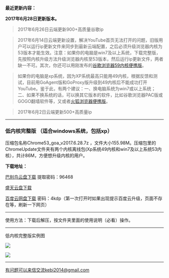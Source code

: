 
**最近更新内容：**

**2017年6月28日更新版本。**

> 2017年6月26日云端更新900+高质量谷歌ip

> 2017年6月14日云端更新设置，解决YouTube首页无法打开的问题，旧版用户可以运行ip更新文件来同步到最新云端配置，之后必须升级浏览器内核为53版本才能生效。注意：如果你的电脑是win7及以上系统，下载完整版，先按照内核升级方法升级浏览器内核至53版本，然后运行ip更新文件，两者缺一不可。其次，你还可以用刚发布的[谷歌浏览器59内核便携版](https://github.com/Alvin9999/new-pac/wiki/%E9%AB%98%E5%86%85%E6%A0%B8%E4%BE%BF%E6%90%BA%E7%89%88)。

> 如果你的电脑是xp系统，因为XP系统最高只能用49内核，根据反馈和测试，目前用GoAgent版和GoProxy版升级到49内核后不能成功打开YouTube。鉴于此，有两个建议：一、换电脑系统为win7或以上系统；二、如果不换系统的话，可以换其它版本的软件，比如谷歌浏览器PAC版或GOGO翻墙软件等，又或者[火狐浏览器便携版](https://github.com/Alvin9999/new-pac/wiki/%E7%81%AB%E7%8B%90%E6%B5%8F%E8%A7%88%E5%99%A8%EF%BC%88GoAgent%E3%80%81GoProxy%E5%92%8CLantern%E7%89%88%EF%BC%89)。

> 2017年6月2日云端更新500+高质量ip


***

### 低内核完整版 （适合windows系统，包括xp）

压缩包名称Chrome53_goa_v2017.6.28.7z ，文件大小155.98M。压缩包里的ChromeUpdate文件夹有两个内核离线包(Xp系统49内核和win7及以上系统53内核），共计86M，方便想升级内核的用户。

**下载地址：**

[巴别鸟云盘下载](http://www.babel.cc/share.do?s=2147688684656907) 提取密码：96468

[盛天云盘下载](http://pan.stnts.com/s/JR4A7CH)

[百度云网盘下载](http://pan.baidu.com/s/1eRQDUEI) 密码：4kdp（第一次打开时如果出现提示百度云升级，页面不存在等，刷新一下网页）

***


使用方法：下载后解压，按文件夹里面的使用说明（必看）操作。

***

低内核完整版实例图

![](https://raw.githubusercontent.com/Alvin9999/pac2/master/goagent综合版使用1.png)

![](https://raw.githubusercontent.com/Alvin9999/pac2/master/GOA1.png)


***

有问题可以来信交流kebi2014@gmail.com

